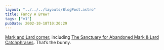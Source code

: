 ```yaml
---
layout: "../../../layouts/BlogPost.astro"
title: Fancy A Brew?
tags: ["v1"]
pubDate: 2002-10-18T10:20:29
---
```


[Mark and Lard corner][1], including [The Sanctuary for Abandoned Mark & Lard Catchphrases][2]. That&#8217;s the bunny.

[1]: http://www.planetbods.org/radio/markandlard/ "Planet Bods: Mark and Lard corner"
[2]: http://www.planetbods.org/radio/sanctuary/a_f.live "Planet Bods: The Sanctuary for Abandoned Mark & Lard Catchphrases"
